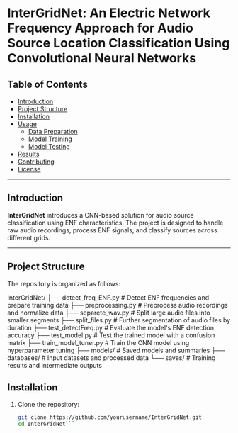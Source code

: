 # InterGridNet: An Electric Network Frequency Approach for Audio Source Location Classification Using Convolutional Neural Networks 

## **Table of Contents**
- [Introduction](#introduction)
- [Project Structure](#project-structure)
- [Installation](#installation)
- [Usage](#usage)
  - [Data Preparation](#data-preparation)
  - [Model Training](#model-training)
  - [Model Testing](#model-testing)
- [Results](#results)
- [Contributing](#contributing)
- [License](#license)

---

## **Introduction**

**InterGridNet** introduces a CNN-based solution for audio source classification using ENF characteristics. The project is designed to handle raw audio recordings, process ENF signals, and classify sources across different grids.

---

## **Project Structure**

The repository is organized as follows:

InterGridNet/ ├── detect_freq_ENF.py # Detect ENF frequencies and prepare training data ├── preprocessing.py # Preprocess audio recordings and normalize data ├── separete_wav.py # Split large audio files into smaller segments ├── split_files.py # Further segmentation of audio files by duration ├── test_detectFreq.py # Evaluate the model's ENF detection accuracy ├── test_model.py # Test the trained model with a confusion matrix ├── train_model_tuner.py # Train the CNN model using hyperparameter tuning ├── models/ # Saved models and summaries ├── databases/ # Input datasets and processed data └── saves/ # Training results and intermediate outputs

## **Installation**

1. Clone the repository:
   ```bash
   git clone https://github.com/yourusername/InterGridNet.git
   cd InterGridNet```





